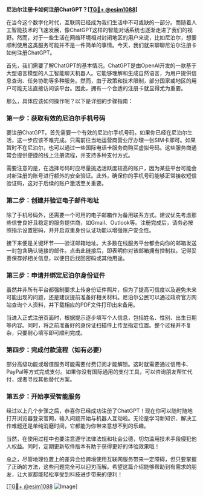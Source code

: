**尼泊尔注册卡如何注册ChatGPT？[[TG💪+ @esim1088](https://t.me/s/esim1088)]**

在当今这个数字化时代，互联网已经成为我们生活中不可或缺的一部分。而随着人工智能技术的飞速发展，像ChatGPT这样的智能对话系统也逐渐走进了我们的视野。然而，对于一些生活在网络环境相对封闭地区的用户来说，比如尼泊尔，想要顺利使用这类服务可能并不是一件简单的事情。今天，我们就来聊聊尼泊尔注册卡如何注册ChatGPT。

首先，我们需要了解ChatGPT的基本情况。ChatGPT是由OpenAI开发的一款基于大型语言模型的人工智能聊天机器人。它能够理解和生成自然语言，为用户提供信息查询、任务协助等多种服务。然而，由于政策和技术限制，部分国家或地区的用户可能无法直接访问该平台。因此，拥有一个合适的注册卡就显得尤为重要。

那么，具体应该如何操作呢？以下是详细的步骤指南：

### 第一步：获取有效的尼泊尔手机号码

要注册ChatGPT，首先需要一个有效的尼泊尔手机号码。如果你已经在尼泊尔生活，这一步应该不难完成。只需前往当地运营商营业厅办理一张SIM卡即可。如果暂时不在尼泊尔，也可以通过一些国际电话卡服务商购买虚拟号码。这些服务商通常会提供便捷的线上注册流程，并支持多种支付方式。

需要注意的是，在选择号码时应尽量挑选活跃度较高的账户，因为某些平台可能会对新注册的账号进行额外的安全验证。此外，确保你的手机号码能够正常接收短信验证码，这对于后续的账户激活至关重要。

### 第二步：创建并验证电子邮件地址

除了手机号码外，还需要一个可用的电子邮箱作为备用联系方式。建议优先考虑那些信誉良好且稳定的服务提供商，如Gmail、Outlook等。注册完成后，请务必按照指示设置密码，并开启双重身份认证功能以增强账户安全性。

接下来便是关键环节——验证邮箱地址。大多数在线服务平台都会向你的邮箱发送一封包含确认链接的邮件。点击此链接后，即表明你对该邮箱拥有控制权。记得妥善保存好相关信息，以便日后找回密码或其他用途。

### 第三步：申请并绑定尼泊尔身份证件

虽然并非所有平台都强制要求上传身份证件照片，但为了提高可信度以及避免未来可能出现的问题，还是建议提前准备好相关材料。尼泊尔公民可以通过政府官方网站查询个人资料，并下载相应的PDF文件打印出来备用。

当进入正式注册页面时，根据提示逐步填写个人信息，包括姓名、性别、出生日期等内容。同时，将之前准备好的身份证扫描件上传至指定位置。整个过程并不复杂，只要耐心填写即可顺利完成。

### 第四步：完成付款流程（如有必要）

部分高级功能或增值服务可能需要付费订阅才能解锁。这时就需要通过信用卡、PayPal等方式完成支付。如果你没有国际通用的支付工具，可以咨询朋友帮忙代付，或者寻找其他替代方案。

### 第五步：开始享受智能服务

经过以上几个步骤之后，恭喜你已经成功注册了ChatGPT！现在你可以随时随地打开浏览器登录官网，输入问题开始与机器人互动啦。无论是学习新知识、解决工作难题还是单纯消磨时间，它都能为你带来意想不到的乐趣。

当然，在使用过程中也要注意遵守法律法规和社会公德，切勿滥用技术手段侵犯他人权益。同时，定期更新软件版本有助于获得更好的体验效果哦！

总之，尽管地理位置上的差异会给跨境使用互联网服务带来一定障碍，但只要掌握了正确的方法，这些问题完全可以迎刃而解。希望这篇介绍能够帮助到有需求的朋友，让大家都能轻松享受到科技进步带来的便利！

[[TG💪+ @esim1088](https://t.me/s/esim1088) ![Image](https://i.postimg.cc/4NQfJmqS/Snipaste-2025-05-13-00-14-12.png)]